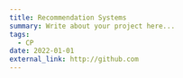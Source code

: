 ```yaml
---
title: Recommendation Systems
summary: Write about your project here...
tags:
  - CP
date: 2022-01-01
external_link: http://github.com
---
```

